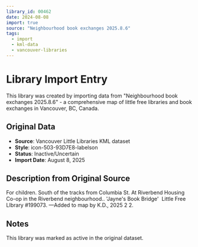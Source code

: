 ```yaml
---
library_id: 00462
date: 2024-08-08
import: true
source: "Neighbourhood book exchanges 2025.8.6"
tags:
  - import
  - kml-data
  - vancouver-libraries
---
```


# Library Import Entry

This library was created by importing data from "Neighbourhood book exchanges 2025.8.6" - a comprehensive map of little free libraries and book exchanges in Vancouver, BC, Canada.

## Original Data

- **Source**: Vancouver Little Libraries KML dataset
- **Style**: icon-503-93D7E8-labelson
- **Status**: Inactive/Uncertain
- **Import Date**: August 8, 2025

## Description from Original Source

For children.
South of the tracks from Columbia St.
At Riverbend Housing Co-op 
in the Riverbend neighbourhood..
'Jayne's Book Bridge' 
Little Free LIbrary #199073.
—Added to map by K.D., 2025 2 2.



## Notes

This library was marked as active in the original dataset.
